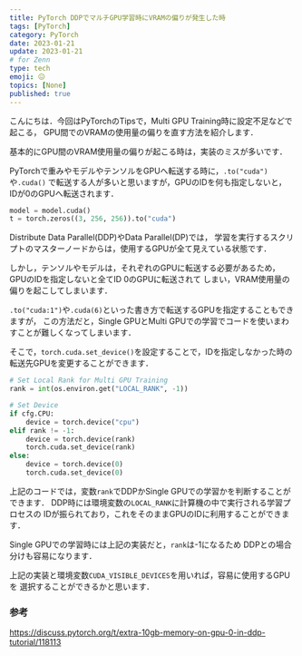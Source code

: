 ```yaml
---
title: PyTorch DDPでマルチGPU学習時にVRAMの偏りが発生した時
tags: [PyTorch]
category: PyTorch
date: 2023-01-21
update: 2023-01-21
# for Zenn
type: tech
emoji: 😖
topics: [None]
published: true
---
```


こんにちは．今回はPyTorchのTipsで，Multi GPU Training時に設定不足などで起こる，
GPU間でのVRAMの使用量の偏りを直す方法を紹介します．

基本的にGPU間のVRAM使用量の偏りが起こる時は，実装のミスが多いです．

PyTorchで重みやモデルやテンソルをGPUへ転送する時に，`.to("cuda")`や`.cuda()`
で転送する人が多いと思いますが，GPUのIDを何も指定しないと，
IDが0のGPUへ転送されます．

```python
model = model.cuda()
t = torch.zeros((3, 256, 256)).to("cuda")
```

Distribute Data Parallel(DDP)やData Parallel(DP)では，
学習を実行するスクリプトのマスターノードからは，使用するGPUが全て見えている状態です．

しかし，テンソルやモデルは，それぞれのGPUに転送する必要があるため，GPUのIDを指定しないと全てID 0のGPUに転送されて
しまい，VRAM使用量の偏りを起こしてしまいます．

`.to("cuda:1")`や`.cuda(6)`といった書き方で転送するGPUを指定することもできますが，
この方法だと，Single GPUとMulti GPUでの学習でコードを使いまわすことが難しくなってしまいます．

そこで，`torch.cuda.set_device()`を設定することで，IDを指定しなかった時の転送先GPUを変更することができます．

```python
# Set Local Rank for Multi GPU Training
rank = int(os.environ.get("LOCAL_RANK", -1))

# Set Device
if cfg.CPU:
    device = torch.device("cpu")
elif rank != -1:
    device = torch.device(rank)
    torch.cuda.set_device(rank)
else:
    device = torch.device(0)
    torch.cuda.set_device(0)
```

上記のコードでは，変数`rank`でDDPかSingle GPUでの学習かを判断することができます．
DDP時には環境変数の`LOCAL_RANK`に計算機の中で実行される学習プロセスの
IDが振られており，これをそのままGPUのIDに利用することができます．

Single GPUでの学習時には上記の実装だと，`rank`は-1になるため
DDPとの場合分けも容易になります．

上記の実装と環境変数`CUDA_VISIBLE_DEVICES`を用いれば，容易に使用するGPUを
選択することができるかと思います．

### 参考

<https://discuss.pytorch.org/t/extra-10gb-memory-on-gpu-0-in-ddp-tutorial/118113>
